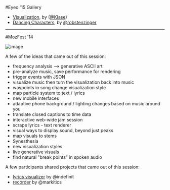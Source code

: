 #Eyeo '15 Gallery
- [Visualization](http://klasericsson.com/eyeo-workshop-2015/), by ([@Klase](https://github.com/klase/eyeo-2015-p5-workshop))
- [Dancing Characters](http://therewasaguy.github.io/p5-music-viz/output/dancing_characters/), by [@robstenzinger](http://github.com/robstenzinger)

---
#MozFest '14

![image](http://www.itp.jasonsigal.cc/wp-content/uploads/2014/10/2014-10-26-12.03.43.jpg)

A few of the ideas that came out of this session:
- frequency analysis --> generative ASCII art
- pre-analyze music, save performance for rendering
- trigger events with JSON
- visualize music then turn the visualization back into music
- waypoints in song change visualization style
- map particle system to text / lyrics
- new mobile interfaces
- adaptive phone background / lighting changes based on music around you
- translate closed captions to time data
- interactive web-wide jam session
- scrape lyrics - text renderer
- visual ways to display sound, beyond just peaks
- map visuals to stems
- Synesthesia
- new visualization styles
- live generative visuals
- find natural "break points" in spoken audio

A few participants shared projects that came out of this session:
- [lyrics visualizer](http://therewasaguy.github.io/mozfest/output/lyrics_visualizer/) by @indefinit
- [recorder](http://markmoriarty.com/mozfest/) by @markitics 